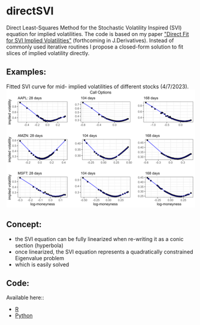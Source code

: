 # directSVI
Direct Least-Squares Method for the Stochastic Volatility Inspired (SVI) equation for implied volatilities. The code is based on my paper ["Direct Fit for SVI Implied Volatilities"](https://github.com/wol-fi/directSVI/blob/main/directSVI.pdf) (forthcoming in J.Derivatives). Instead of commonly used iterative routines I propose a closed-form solution to fit slices of implied volatility directly. 

## Examples:
Fitted SVI curve for mid- implied volatilities of different stocks (4/7/2023).
![](stocks_call.png)

## Concept:
- the SVI equation can be fully linearized when re-writing it as a conic section (hyperbola)
- once linearized, the SVI equation represents a quadratically constrained Eigenvalue problem
- which is easily solved

## Code:
Available here::
- [R](https://github.com/wol-fi/directSVI/tree/main/R)
- [Python](https://github.com/wol-fi/directSVI/tree/main/python)
